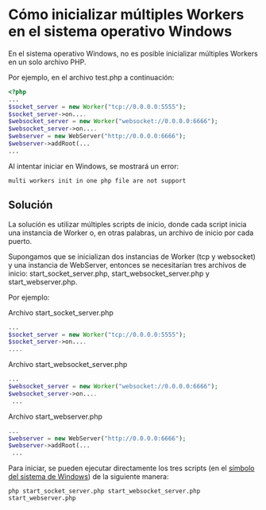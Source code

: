 # Cómo inicializar múltiples Workers en el sistema operativo Windows

En el sistema operativo Windows, no es posible inicializar múltiples Workers en un solo archivo PHP.

Por ejemplo, en el archivo test.php a continuación:

```php
<?php
...
$socket_server = new Worker("tcp://0.0.0.0:5555");
$socket_server->on....
$websocket_server = new Worker("websocket://0.0.0.0:6666");
$websocket_server->on....
$webserver = new WebServer("http://0.0.0.0:6666");
$webserver->addRoot(...
...
```

Al intentar iniciar en Windows, se mostrará un error:

```
multi workers init in one php file are not support
```

## Solución
La solución es utilizar múltiples scripts de inicio, donde cada script inicia una instancia de Worker o, en otras palabras, un archivo de inicio por cada puerto.

Supongamos que se inicializan dos instancias de Worker (tcp y websocket) y una instancia de WebServer, entonces se necesitarían tres archivos de inicio: start_socket_server.php, start_websocket_server.php y start_webserver.php.

Por ejemplo:

Archivo start_socket_server.php

```php
...
$socket_server = new Worker("tcp://0.0.0.0:5555");
$socket_server->on....
....
```

Archivo start_websocket_server.php

```php
...
$websocket_server = new Worker("websocket://0.0.0.0:6666");
$websocket_server->on....
 ...
```

Archivo start_webserver.php

```php
...
$webserver = new WebServer("http://0.0.0.0:6666");
$webserver->addRoot(...
 ...
```

Para iniciar, se pueden ejecutar directamente los tres scripts (en el [símbolo del sistema de Windows](https://baike.baidu.com/view/756438.htm)) de la siguiente manera:

```php start_socket_server.php start_websocket_server.php start_webserver.php```
